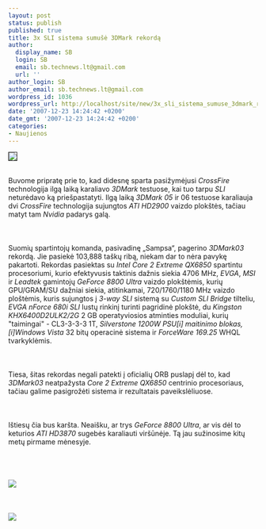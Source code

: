 ```yaml
---
layout: post
status: publish
published: true
title: 3x SLI sistema sumušė 3DMark rekordą
author:
  display_name: SB
  login: SB
  email: sb.technews.lt@gmail.com
  url: ''
author_login: SB
author_email: sb.technews.lt@gmail.com
wordpress_id: 1036
wordpress_url: http://localhost/site/new/3x_sli_sistema_sumuse_3dmark_rekorda/
date: '2007-12-23 14:24:42 +0200'
date_gmt: '2007-12-23 14:24:42 +0200'
categories:
- Naujienos
---
```

<div class="imgright"><img src="http://tbn0.google.com/images?q=tbn:go-MNF776-K6oM:http://www.nvnews.net/reviews/msi_geforce_nx7800gt_sli/images/sli_logo.jpg" border="1"></div>
<p><br>Buvome pripratę prie to, kad didesnę sparta pasižymėjusi <i>CrossFire</i> technologija ilgą laiką karaliavo <i>3DMark</i> testuose, kai tuo tarpu <i>SLI</i> neturėdavo ką priešpastatyti. Ilgą laiką <i>3DMark 05</i> ir 06 testuose karaliauja dvi <i>CrossFire</i> technologija sujungtos <i>ATI HD2900</i> vaizdo plokštės, tačiau matyt tam <i>Nvidia</i> padarys galą.<br />
<br><br />
<br>Suomių spartintojų komanda, pasivadinę „Sampsa“, pagerino <i>3DMark03</i> rekordą. Jie pasiekė 103,888 taškų ribą, niekam dar to nėra pavykę pakartoti. Rekordas pasiektas su <i>Intel Core 2 Extreme QX6850</i> spartintu procesoriumi, kurio efektyvusis taktinis dažnis siekia 4706 MHz, <i>EVGA</i>, <i>MSI</i> ir <i>Leadtek</i> gamintojų <i>GeForce 8800 Ultra</i> vaizdo plokštėmis, kurių GPU/GRAM/SU dažniai siekia, atitinkamai,  720/1760/1180 MHz vaizdo ploštėmis, kuris sujungtos į <i>3-way SLI</i> sistemą su <i>Custom SLI Bridge</i> tilteliu, <i>EVGA nForce 680i SLI</i> lustų rinkinį turinti pagridinė plokštė, du <i>Kingston KHX6400D2ULK2/2G</i> 2 GB operatyviosios atminties moduliai, kurių &quot;taimingai&quot; - CL3-3-3-3 1T, <i>Silverstone 1200W PSU[i] maitinimo blokas, [i]Windows Vista</i> 32 bitų operacinė sistema ir <i>ForceWare 169.25</i> WHQL tvarkyklėmis.<br />
<br><br />
<br>Tiesa, šitas rekordas negali patekti į oficialių ORB puslapį dėl to, kad <i>3DMark03</i> neatpažysta <i>Core 2 Extreme QX6850</i> centrinio procesoriaus, tačiau galime pasigrožėti sistema ir rezultatais paveikslėliuose.<br />
<br><br />
<br>Ištiesų čia bus karšta. Neaišku, ar trys <i>GeForce 8800 Ultra</i>, ar vis dėl to keturios <i>ATI HD3870</i> sugebės karaliauti viršūnėje. Tą jau sužinosime kitų metų pirmame mėnesyje.<br />
<br><br />
<br><br><img src="http://www.technews.lt/upl/Failai/3sli_3dmark03_103888.png"><br><br />
<br><br><img src="http://www.technews.lt/upl/Failai/3sli_06.jpg"><br><br />
<br></p>
